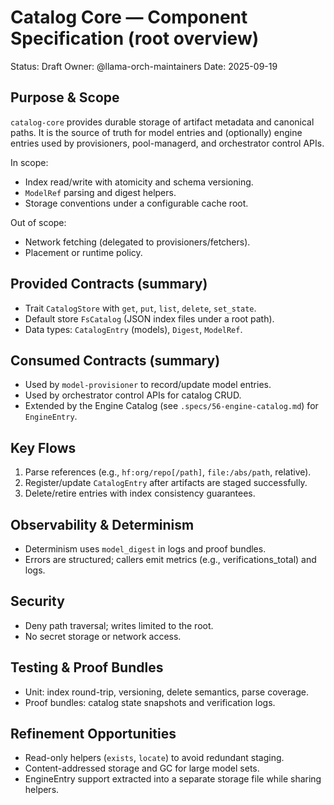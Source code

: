 # Catalog Core — Component Specification (root overview)

Status: Draft
Owner: @llama-orch-maintainers
Date: 2025-09-19

## Purpose & Scope

`catalog-core` provides durable storage of artifact metadata and canonical paths. It is the source of truth for model entries and (optionally) engine entries used by provisioners, pool-managerd, and orchestrator control APIs.

In scope:
- Index read/write with atomicity and schema versioning.
- `ModelRef` parsing and digest helpers.
- Storage conventions under a configurable cache root.

Out of scope:
- Network fetching (delegated to provisioners/fetchers).
- Placement or runtime policy.

## Provided Contracts (summary)

- Trait `CatalogStore` with `get`, `put`, `list`, `delete`, `set_state`.
- Default store `FsCatalog` (JSON index files under a root path).
- Data types: `CatalogEntry` (models), `Digest`, `ModelRef`.

## Consumed Contracts (summary)

- Used by `model-provisioner` to record/update model entries.
- Used by orchestrator control APIs for catalog CRUD.
- Extended by the Engine Catalog (see `.specs/56-engine-catalog.md`) for `EngineEntry`.

## Key Flows

1) Parse references (e.g., `hf:org/repo[/path]`, `file:/abs/path`, relative).
2) Register/update `CatalogEntry` after artifacts are staged successfully.
3) Delete/retire entries with index consistency guarantees.

## Observability & Determinism

- Determinism uses `model_digest` in logs and proof bundles.
- Errors are structured; callers emit metrics (e.g., verifications_total) and logs.

## Security

- Deny path traversal; writes limited to the root.
- No secret storage or network access.

## Testing & Proof Bundles

- Unit: index round-trip, versioning, delete semantics, parse coverage.
- Proof bundles: catalog state snapshots and verification logs.

## Refinement Opportunities

- Read-only helpers (`exists`, `locate`) to avoid redundant staging.
- Content-addressed storage and GC for large model sets.
- EngineEntry support extracted into a separate storage file while sharing helpers.
